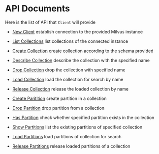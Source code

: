 # API Documents

Here is the list of API that `Client` will provide

- [New Client](new_client.md) establish connection to the provided Milvus instance
- [List Collections](list_collections.md) list collections of the connected instance
- [Create Collection](create_collection.md) create collection according to the schema provided
- [Describe Collection](describe_collection.md) describe the collection with the specified name
- [Drop Collection](drop_collection.md) drop the collection with specified name
- [Load Collection](load_collection.md) load the collection for search by name
- [Release Collection](release_collection.md) release the loaded collection by name

- [Create Paritition](create_partition.md) create partition in a collection
- [Drop Partition](drop_partition.md) drop partition from a collection
- [Has Partition](has_partition.md) check whether specified partition exists in the collection
- [Show Partitions](show_partitions.md) list the existing partitions of specified collection
- [Load Partitions](load_partitions.md) load partitions of collection for search
- [Release Partitions](release_partitions.md) release loaded partitions of a collection
